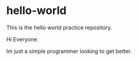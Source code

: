 # hello-world
This is the hello world practice repository.

Hi Everyone. 

Im just a simple programmer looking to get better.

